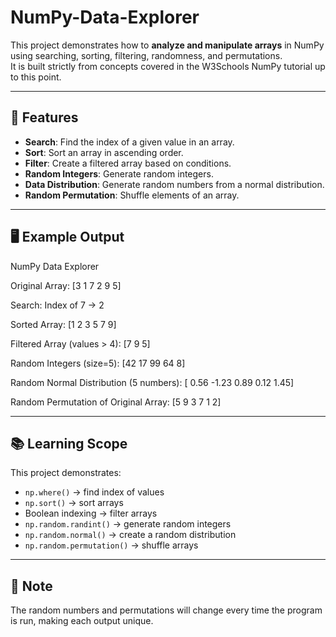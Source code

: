 # NumPy-Data-Explorer

This project demonstrates how to **analyze and manipulate arrays** in NumPy using searching, sorting, filtering, randomness, and permutations.  
It is built strictly from concepts covered in the W3Schools NumPy tutorial up to this point.  

---

## 🚀 Features
- **Search**: Find the index of a given value in an array.  
- **Sort**: Sort an array in ascending order.  
- **Filter**: Create a filtered array based on conditions.  
- **Random Integers**: Generate random integers.  
- **Data Distribution**: Generate random numbers from a normal distribution.  
- **Random Permutation**: Shuffle elements of an array.  

---

## 🖥️ Example Output
NumPy Data Explorer

Original Array:
[3 1 7 2 9 5]

Search: Index of 7 → 2

Sorted Array:
[1 2 3 5 7 9]

Filtered Array (values > 4):
[7 9 5]

Random Integers (size=5):
[42 17 99 64 8]

Random Normal Distribution (5 numbers):
[ 0.56 -1.23 0.89 0.12 1.45]

Random Permutation of Original Array:
[5 9 3 7 1 2]

---

## 📚 Learning Scope
This project demonstrates:
- `np.where()` → find index of values  
- `np.sort()` → sort arrays  
- Boolean indexing → filter arrays  
- `np.random.randint()` → generate random integers  
- `np.random.normal()` → create a random distribution  
- `np.random.permutation()` → shuffle arrays  

---

## 📝 Note
The random numbers and permutations will change every time the program is run, making each output unique.

